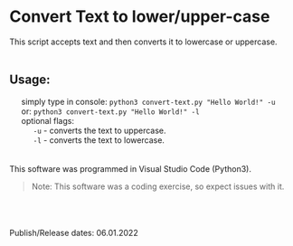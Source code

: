 # Convert Text to lower/upper-case

This script accepts text and then converts it to lowercase or uppercase. <br />
<br />
## Usage:
   simply type in console: `python3 convert-text.py "Hello World!" -u` <br />
   or: `python3 convert-text.py "Hello World!" -l` <br />
   optional flags: <br />
      `-u` -  converts the text to uppercase. <br />
      `-l` -  converts the text to lowercase. <br />
<br />
<br />
This software was programmed in Visual Studio Code (Python3).
> Note: This software was a coding exercise, so expect issues with it.
<br />
<br />
<br />
Publish/Release dates: 06.01.2022
